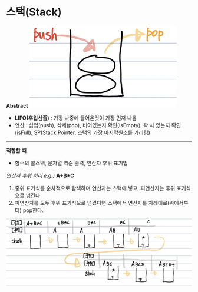 # 스택(Stack)
**Abstract**
<img width="400" src="./images/Stack.jpg">
  - **LIFO(후입선출)** : 가장 나중에 들어온것이 가장 먼저 나옴
  - 연산 : 삽입(push), 삭제(pop), 비어있는지 확인(isEmpty), 꽉 차 있는지 확인(isFull), SP(Stack Pointer, 스택의 가장 마지막원소를 가리킴)

---
**적합할 때**
  - 함수의 콜스택, 문자열 역순 출력, 연산자 후위 표기법

*연산자 후위 처리 e.g.)* **A+B*C**
1. 중위 표기식를 순차적으로 탐색하며 연산자는 스택에 넣고, 피연산자는 후위 표기식으로 넘긴다
2. 피연산자를 모두 후위 표기식으로 넘겼다면 스택에서 연산자를 차례대로(위에서부터) pop한다.
<img width="600" src="./images/StackPreOrder.jpg">
